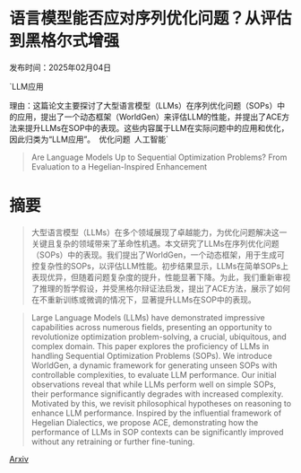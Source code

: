 # 语言模型能否应对序列优化问题？从评估到黑格尔式增强

发布时间：2025年02月04日

`LLM应用

理由：这篇论文主要探讨了大型语言模型（LLMs）在序列优化问题（SOPs）中的应用，提出了一个动态框架（WorldGen）来评估LLM的性能，并提出了ACE方法来提升LLMs在SOP中的表现。这些内容属于LLM在实际问题中的应用和优化，因此归类为“LLM应用”。` `优化问题` `人工智能`

> Are Language Models Up to Sequential Optimization Problems? From Evaluation to a Hegelian-Inspired Enhancement

# 摘要

> 大型语言模型（LLMs）在多个领域展现了卓越能力，为优化问题解决这一关键且复杂的领域带来了革命性机遇。本文研究了LLMs在序列优化问题（SOPs）中的表现。我们提出了WorldGen，一个动态框架，用于生成可控复杂性的SOPs，以评估LLM性能。初步结果显示，LLMs在简单SOPs上表现优异，但随着问题复杂度的提升，性能显著下降。为此，我们重新审视了推理的哲学假设，并受黑格尔辩证法启发，提出了ACE方法，展示了如何在不重新训练或微调的情况下，显著提升LLMs在SOP中的表现。

> Large Language Models (LLMs) have demonstrated impressive capabilities across numerous fields, presenting an opportunity to revolutionize optimization problem-solving, a crucial, ubiquitous, and complex domain. This paper explores the proficiency of LLMs in handling Sequential Optimization Problems (SOPs). We introduce WorldGen, a dynamic framework for generating unseen SOPs with controllable complexities, to evaluate LLM performance. Our initial observations reveal that while LLMs perform well on simple SOPs, their performance significantly degrades with increased complexity. Motivated by this, we revisit philosophical hypotheses on reasoning to enhance LLM performance. Inspired by the influential framework of Hegelian Dialectics, we propose ACE, demonstrating how the performance of LLMs in SOP contexts can be significantly improved without any retraining or further fine-tuning.

[Arxiv](https://arxiv.org/abs/2502.02573)